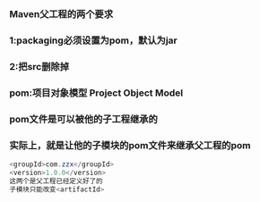 ### Maven父工程的两个要求



### 1:packaging必须设置为pom，默认为jar

### 2:把src删除掉



### pom:项目对象模型  Project Object Model

### pom文件是可以被他的子工程继承的

### 实际上，就是让他的子模块的pom文件来继承父工程的pom



```java
<groupId>com.zzx</groupId>
<version>1.0.0</version>
这两个是父工程已经定义好了的
子模块只能改变<artifactId>
```